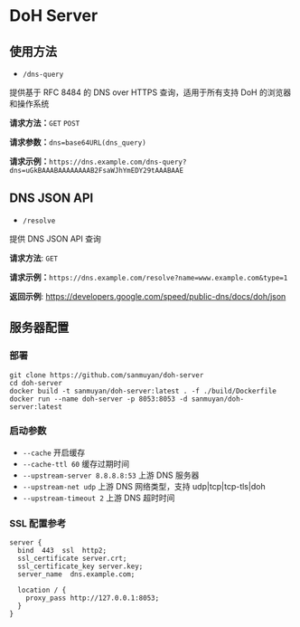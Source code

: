 # DoH Server

## 使用方法

- `/dns-query`

提供基于 RFC 8484 的 DNS over HTTPS 查询，适用于所有支持 DoH 的浏览器和操作系统

**请求方法：**`GET` `POST`

**请求参数：**`dns=base64URL(dns_query)`

**请求示例：**`https://dns.example.com/dns-query?dns=uGkBAAABAAAAAAAAB2FsaWJhYmEDY29tAAABAAE`

## DNS JSON API

- `/resolve`

提供 DNS JSON API 查询

**请求方法**: `GET`

**请求示例：**`https://dns.example.com/resolve?name=www.example.com&type=1`

**返回示例**: https://developers.google.com/speed/public-dns/docs/doh/json

## 服务器配置

### 部署

```shell
git clone https://github.com/sanmuyan/doh-server
cd doh-server
docker build -t sanmuyan/doh-server:latest . -f ./build/Dockerfile
docker run --name doh-server -p 8053:8053 -d sanmuyan/doh-server:latest
```

### 启动参数

- `--cache` 开启缓存
- `--cache-ttl 60` 缓存过期时间
- `--upstream-server 8.8.8.8:53` 上游 DNS 服务器
- `--upstream-net udp` 上游 DNS 网络类型，支持 udp|tcp|tcp-tls|doh
- `--upstream-timeout 2` 上游 DNS 超时时间

### SSL 配置参考

```shell
server {
  bind  443  ssl  http2;
  ssl_certificate server.crt;
  ssl_certificate_key server.key;
  server_name  dns.example.com;

  location / {
    proxy_pass http://127.0.0.1:8053;
  }
}
```